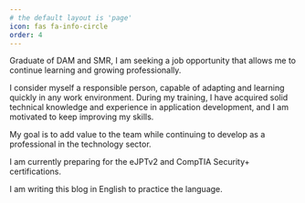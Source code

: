 ```yaml
---
# the default layout is 'page'
icon: fas fa-info-circle
order: 4
---
```


Graduate of DAM and SMR, I am seeking a job opportunity that allows me to continue learning and growing professionally.

I consider myself a responsible person, capable of adapting and learning quickly in any work environment. During my training, I have acquired solid technical knowledge and experience in application development, and I am motivated to keep improving my skills.

My goal is to add value to the team while continuing to develop as a professional in the technology sector.

I am currently preparing for the eJPTv2 and CompTIA Security+ certifications.

I am writing this blog in English to practice the language.
